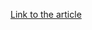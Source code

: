 [Link to the article](https://www.zscaler.com/blogs/security-research/dynamic-approaches-seen-avemarias-distribution-strategy)
